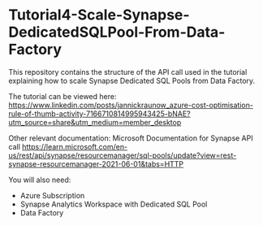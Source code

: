 # Tutorial4-Scale-Synapse-DedicatedSQLPool-From-Data-Factory

This repository contains the structure of the API call used in the tutorial explaining how to scale Synapse Dedicated SQL Pools from Data Factory.

The tutorial can be viewed here: https://www.linkedin.com/posts/jannickraunow_azure-cost-optimisation-rule-of-thumb-activity-7166710814995943425-bNAE?utm_source=share&utm_medium=member_desktop

Other relevant documentation: Microsoft Documentation for Synapse API call https://learn.microsoft.com/en-us/rest/api/synapse/resourcemanager/sql-pools/update?view=rest-synapse-resourcemanager-2021-06-01&tabs=HTTP

You will also need:
- Azure Subscription
- Synapse Analytics Workspace with Dedicated SQL Pool
- Data Factory
